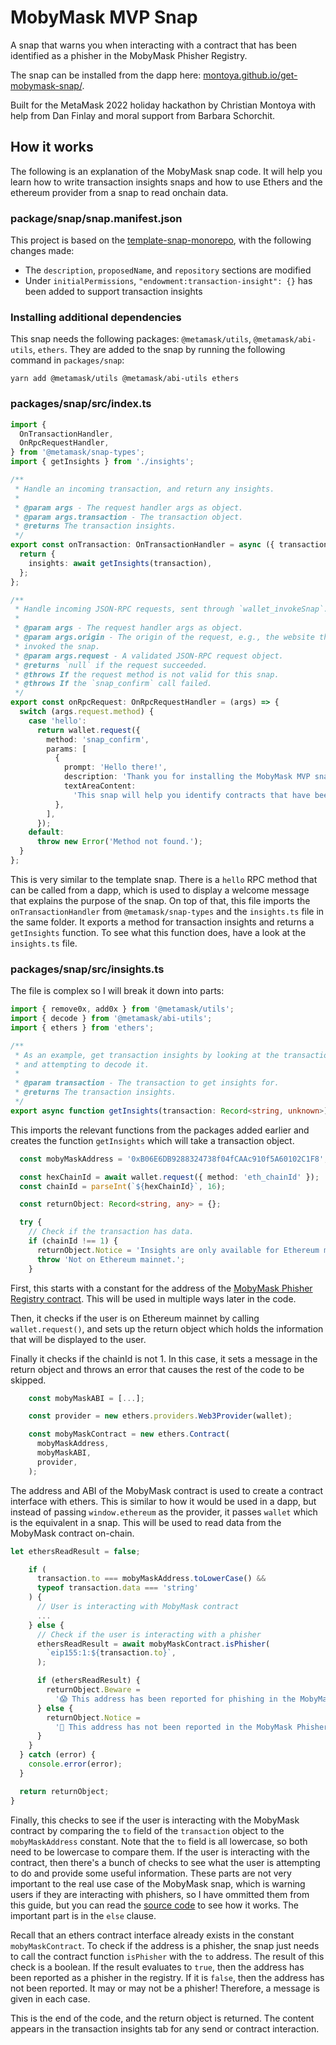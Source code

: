 # MobyMask MVP Snap

A snap that warns you when interacting with a contract that has been identified as a phisher in the MobyMask Phisher Registry.

The snap can be installed from the dapp here: [montoya.github.io/get-mobymask-snap/](https://montoya.github.io/get-mobymask-snap/).

Built for the MetaMask 2022 holiday hackathon by Christian Montoya with help from Dan Finlay and moral support from Barbara Schorchit.

## How it works

The following is an explanation of the MobyMask snap code. It will help you learn how to write transaction insights snaps and how to use Ethers and the ethereum provider from a snap to read onchain data. 

### package/snap/snap.manifest.json

This project is based on the [template-snap-monorepo](https://github.com/MetaMask/template-snap-monorepo), with the following changes made: 

- The `description`, `proposedName`, and `repository` sections are modified 
- Under `initialPermissions`, `"endowment:transaction-insight": {}` has been added to support transaction insights

### Installing additional dependencies 

This snap needs the following packages: `@metamask/utils`, `@metamask/abi-utils`, `ethers`. They are added to the snap by running the following command in `packages/snap`: 

`yarn add @metamask/utils @metamask/abi-utils ethers`

### packages/snap/src/index.ts

```TypeScript
import {
  OnTransactionHandler,
  OnRpcRequestHandler,
} from '@metamask/snap-types';
import { getInsights } from './insights';

/**
 * Handle an incoming transaction, and return any insights.
 *
 * @param args - The request handler args as object.
 * @param args.transaction - The transaction object.
 * @returns The transaction insights.
 */
export const onTransaction: OnTransactionHandler = async ({ transaction }) => {
  return {
    insights: await getInsights(transaction),
  };
};

/**
 * Handle incoming JSON-RPC requests, sent through `wallet_invokeSnap`.
 *
 * @param args - The request handler args as object.
 * @param args.origin - The origin of the request, e.g., the website that
 * invoked the snap.
 * @param args.request - A validated JSON-RPC request object.
 * @returns `null` if the request succeeded.
 * @throws If the request method is not valid for this snap.
 * @throws If the `snap_confirm` call failed.
 */
export const onRpcRequest: OnRpcRequestHandler = (args) => {
  switch (args.request.method) {
    case 'hello':
      return wallet.request({
        method: 'snap_confirm',
        params: [
          {
            prompt: 'Hello there!',
            description: 'Thank you for installing the MobyMask MVP snap.',
            textAreaContent:
              'This snap will help you identify contracts that have been reported for phishing in the MobyMask Phisher Registry.',
          },
        ],
      });
    default:
      throw new Error('Method not found.');
  }
};
```

This is very similar to the template snap. There is a `hello` RPC method that can be called from a dapp, which is used to display a welcome message that explains the purpose of the snap. On top of that, this file imports the `onTransactionHandler` from `@metamask/snap-types` and the `insights.ts` file in the same folder. It exports a method for transaction insights and returns a `getInsights` function. To see what this function does, have a look at the `insights.ts` file. 

### packages/snap/src/insights.ts

The file is complex so I will break it down into parts: 

```TypeScript
import { remove0x, add0x } from '@metamask/utils';
import { decode } from '@metamask/abi-utils';
import { ethers } from 'ethers';

/**
 * As an example, get transaction insights by looking at the transaction data
 * and attempting to decode it.
 *
 * @param transaction - The transaction to get insights for.
 * @returns The transaction insights.
 */
export async function getInsights(transaction: Record<string, unknown>) {
```

This imports the relevant functions from the packages added earlier and creates the function `getInsights` which will take a transaction object. 

```TypeScript
  const mobyMaskAddress = '0xB06E6DB9288324738f04fCAAc910f5A60102C1F8';

  const hexChainId = await wallet.request({ method: 'eth_chainId' });
  const chainId = parseInt(`${hexChainId}`, 16);

  const returnObject: Record<string, any> = {};

  try {
    // Check if the transaction has data.
    if (chainId !== 1) {
      returnObject.Notice = 'Insights are only available for Ethereum mainnet.';
      throw 'Not on Ethereum mainnet.';
    }
```

First, this starts with a constant for the address of the [MobyMask Phisher Registry contract](https://etherscan.io/address/0xb06e6db9288324738f04fcaac910f5a60102c1f8). This will be used in multiple ways later in the code. 

Then, it checks if the user is on Ethereum mainnet by calling `wallet.request()`, and sets up the return object which holds the information that will be displayed to the user. 

Finally it checks if the chainId is not 1. In this case, it sets a message in the return object and throws an error that causes the rest of the code to be skipped. 

```TypeScript
    const mobyMaskABI = [...]; 

    const provider = new ethers.providers.Web3Provider(wallet);

    const mobyMaskContract = new ethers.Contract(
      mobyMaskAddress,
      mobyMaskABI,
      provider,
    );
```

The address and ABI of the MobyMask contract is used to create a contract interface with ethers. This is similar to how it would be used in a dapp, but instead of passing `window.ethereum` as the provider, it passes `wallet` which is the equivalent in a snap. This will be used to read data from the MobyMask contract on-chain. 

```TypeScript
let ethersReadResult = false;

    if (
      transaction.to === mobyMaskAddress.toLowerCase() &&
      typeof transaction.data === 'string'
    ) {
      // User is interacting with MobyMask contract
      ... 
    } else {
      // Check if the user is interacting with a phisher
      ethersReadResult = await mobyMaskContract.isPhisher(
        `eip155:1:${transaction.to}`,
      );

      if (ethersReadResult) {
        returnObject.Beware =
          '😱 This address has been reported for phishing in the MobyMask Phisher Registry. You should not interact with this address.';
      } else {
        returnObject.Notice =
          '🤔 This address has not been reported in the MobyMask Phisher Registry. This does not guarantee that it is safe to interact with. Proceed with care.';
      }
    }
  } catch (error) {
    console.error(error);
  }

  return returnObject;
}
```

Finally, this checks to see if the user is interacting with the MobyMask contract by comparing the `to` field of the `transaction` object to the `mobyMaskAddress` constant. Note that the `to` field is all lowercase, so both need to be lowercase to compare them. If the user is interacting with the contract, then there's a bunch of checks to see what the user is attempting to do and provide some useful information. These parts are not very important to the real use case of the MobyMask snap, which is warning users if they are interacting with phishers, so I have ommitted them from this guide, but you can read the [source code](https://github.com/Montoya/mobymask-snap/blob/main/packages/snap/src/insights.ts#L78) to see how it works. The important part is in the `else` clause. 

Recall that an ethers contract interface already exists in the constant `mobyMaskContract`. To check if the address is a phisher, the snap just needs to call the contract function `isPhisher` with the `to` address. The result of this check is a boolean. If the result evaluates to `true`, then the address has been reported as a phisher in the registry. If it is `false`, then the address has not been reported. It may or may not be a phisher! Therefore, a message is given in each case. 

This is the end of the code, and the return object is returned. The content appears in the transaction insights tab for any send or contract interaction. 